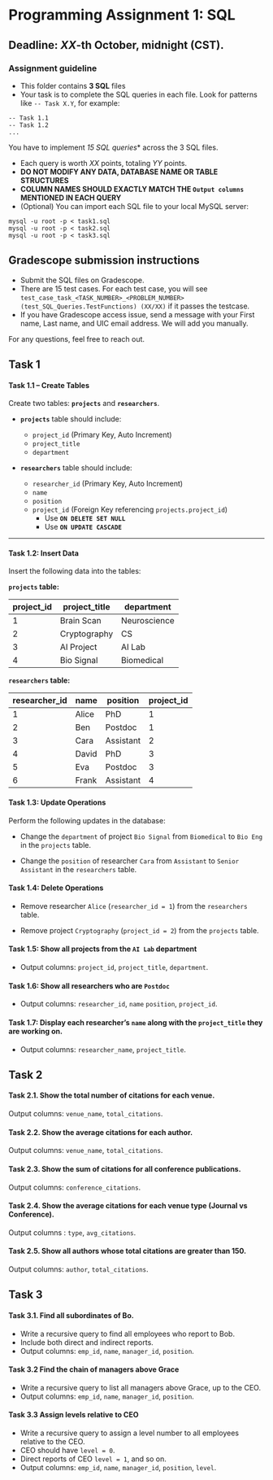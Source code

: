 # Programming Assignment 1: SQL

## Deadline: *XX*-th October, midnight (CST).

### Assignment guideline
- This folder contains **3 SQL** files
- Your task is to complete the SQL queries in each file. Look for patterns like `-- Task X.Y`, for example:
```shell
-- Task 1.1
-- Task 1.2
...
```
You have to implement *15 SQL queries** across the 3 SQL files.
- Each query is worth *XX* points, totaling *YY* points. 
- **DO NOT MODIFY ANY DATA, DATABASE NAME OR TABLE STRUCTURES**
- **COLUMN NAMES SHOULD EXACTLY MATCH THE `Output columns` MENTIONED IN EACH QUERY**
- (Optional) You can import each SQL file to your local MySQL server:
```shell
mysql -u root -p < task1.sql
mysql -u root -p < task2.sql
mysql -u root -p < task3.sql
```

## Gradescope submission instructions
- Submit the SQL files on Gradescope.
- There are 15 test cases. For each test case, you will see `test_case_task_<TASK_NUMBER>_<PROBLEM_NUMBER> (test_SQL_Queries.TestFunctions) (XX/XX)` if it passes the testcase.   
- If you have Gradescope access issue, send a message with your First name, Last name, and UIC email address. We will add you manually.

For any questions, feel free to reach out.

## Task 1

#### Task 1.1 – Create Tables
Create two tables: **`projects`** and **`researchers`**.

- **`projects`** table should include:
  - `project_id` (Primary Key, Auto Increment)
  - `project_title`
  - `department`

- **`researchers`** table should include:
  - `researcher_id` (Primary Key, Auto Increment)
  - `name`
  - `position`
  - `project_id` (Foreign Key referencing `projects.project_id`)
    - Use **`ON DELETE SET NULL`**
    - Use **`ON UPDATE CASCADE`**

---

#### Task 1.2: Insert Data
Insert the following data into the tables:

**`projects` table:**

| project_id | project_title  | department   |
|------------|----------------|-------------|
| 1          | Brain Scan     | Neuroscience|
| 2          | Cryptography   | CS          |
| 3          | AI Project     | AI Lab      |
| 4          | Bio Signal     | Biomedical  |

**`researchers` table:**

| researcher_id | name  | position   | project_id |
|---------------|-------|-----------|------------|
| 1             | Alice | PhD       | 1          |
| 2             | Ben   | Postdoc   | 1          |
| 3             | Cara  | Assistant | 2          |
| 4             | David | PhD       | 3          |
| 5             | Eva   | Postdoc   | 3          |
| 6             | Frank | Assistant | 4          |


#### Task 1.3: Update Operations

Perform the following updates in the database:

- Change the `department` of project `Bio Signal` from `Biomedical` to `Bio Eng` in the `projects` table.
   
- Change the `position` of researcher `Cara` from `Assistant` to `Senior Assistant` in the `researchers` table.


#### Task 1.4: Delete Operations
- Remove researcher `Alice` (`researcher_id = 1`) from the `researchers` table.

- Remove project `Cryptography` (`project_id = 2`) from the `projects` table.

#### Task 1.5: Show all projects from the `AI Lab` department

- Output columns: `project_id`, `project_title`, `department`.

#### Task 1.6: Show all researchers who are `Postdoc`

- Output columns: `researcher_id`, `name` `position`, `project_id`.

#### Task 1.7: Display each researcher’s `name` along with the `project_title` they are working on.

- Output columns: `researcher_name`, `project_title`.

## Task 2


#### Task 2.1. Show the total number of citations for each venue.

Output columns: `venue_name`, `total_citations`.


#### Task 2.2. Show the average citations for each author.

Output columns: `venue_name`, `total_citations`.


#### Task 2.3. Show the sum of citations for all conference publications.
Output columns: `conference_citations`.

#### Task 2.4. Show the average citations for each venue type (Journal vs Conference).
Output columns : `type`, `avg_citations`.


#### Task 2.5. Show all authors whose total citations are greater than 150.
Output columns: `author`, `total_citations`.


## Task 3

#### Task 3.1. Find all subordinates of Bo.

- Write a recursive query to find all employees who report to Bob.
- Include both direct and indirect reports.
- Output columns: `emp_id`, `name`, `manager_id`, `position`.


#### Task 3.2 Find the chain of managers above Grace
- Write a recursive query to list all managers above Grace, up to the CEO.
- Output columns: `emp_id`, `name`, `manager_id`, `position`.

#### Task 3.3 Assign levels relative to CEO
- Write a recursive query to assign a level number to all employees relative to the CEO.
- CEO should have `level = 0`.
- Direct reports of CEO `level = 1`, and so on.
- Output columns: `emp_id`, `name`, `manager_id`, `position`, `level`.
